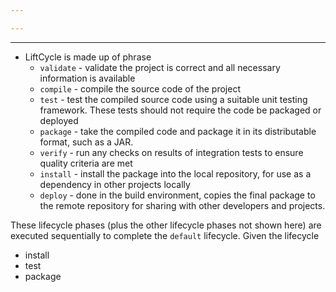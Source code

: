 ```yaml
---

---
```

---

- LiftCycle is made up of phrase
	- `validate` - validate the project is correct and all necessary information is available
	- `compile` - compile the source code of the project
	- `test` - test the compiled source code using a suitable unit testing framework. These tests should not require the code be packaged or deployed
	- `package` - take the compiled code and package it in its distributable format, such as a JAR.
	- `verify` - run any checks on results of integration tests to ensure quality criteria are met
	- `install` - install the package into the local repository, for use as a dependency in other projects locally
	- `deploy` - done in the build environment, copies the final package to the remote repository for sharing with other developers and projects.

These lifecycle phases (plus the other lifecycle phases not shown here) are executed sequentially to complete the `default` lifecycle. Given the lifecycle
- install
- test
- package
